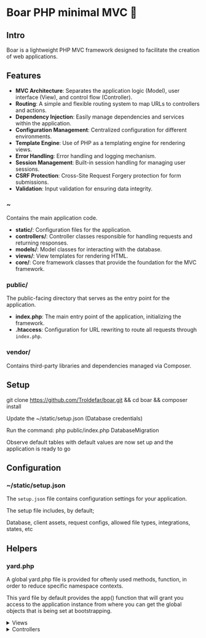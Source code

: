 # Boar PHP minimal MVC 🐗

## Intro

Boar is a lightweight PHP MVC framework designed to facilitate the creation of web applications.

## Features

- **MVC Architecture**: Separates the application logic (Model), user interface (View), and control flow (Controller).
- **Routing**: A simple and flexible routing system to map URLs to controllers and actions.
- **Dependency Injection**: Easily manage dependencies and services within the application.
- **Configuration Management**: Centralized configuration for different environments.
- **Template Engine**: Use of PHP as a templating engine for rendering views.
- **Error Handling**: Error handling and logging mechanism.
- **Session Management**: Built-in session handling for managing user sessions.
- **CSRF Protection**: Cross-Site Request Forgery protection for form submissions.
- **Validation**: Input validation for ensuring data integrity.

### ~

Contains the main application code.

- **static/**: Configuration files for the application.
- **controllers/**: Controller classes responsible for handling requests and returning responses.
- **models/**: Model classes for interacting with the database.
- **views/**: View templates for rendering HTML.
- **core/**: Core framework classes that provide the foundation for the MVC framework.

### public/

The public-facing directory that serves as the entry point for the application.

- **index.php**: The main entry point of the application, initializing the framework.
- **.htaccess**: Configuration for URL rewriting to route all requests through `index.php`.

### vendor/

Contains third-party libraries and dependencies managed via Composer.

## Setup

git clone https://github.com/Troldefar/boar.git && cd boar && composer install

Update the ~/static/setup.json (Database credentials)

Run the command: php public/index.php DatabaseMigration

Observe default tables with default values are now set up and the application is ready to go

## Configuration

### ~/static/setup.json

The `setup.json` file contains configuration settings for your application.

The setup file includes, by default;

Database, client assets, request configs, allowed file types, integrations, states, etc

## Helpers

### yard.php

A global yard.php file is provided for oftenly used methods, function, in order to reduce specific namespace contexts.

This yard file by default provides the app() function that will grant you access to the application instance from where you can get the global objects that is being set at bootstrapping.

<details>
    <summary>Views</summary>

    ### Templates

    Views are the file that your browser renders, they should be set by the controller and be located at ~/views and follow the .tpl.php extension

    You can return a view, and variable to that view in your controller

    ```
    <?php

    namespace app\controllers;

    use \app\core\src\Controller;

    class HomeController extends Controller {

        public function index() {
            $this->denyPOSTRequest();
            
            $this->setFrontendTemplateAndData(templateFile: 'languages', data: ['boar' => 'is live and running']);
        }

    }
    ```

    The data array can now be directly accesed from the frontend file

    languages.tpl.php
    ```
    <?= hs($boar); ?>
    ```

    ### Layouts

    If you need differents layouts you can specify them by doing the following:

    ```
    <?php

    namespace app\controllers;

    class AuthController extends Controller {

        public function login(): void {
            $this->setClientLayoutStructure(layout: 'auth', view: 'login');
        }
        
    }
    ```

    The layout must be located in ~/views/layouts dir
</details>

<details>
    <summary>Controllers</summary>

    Creating a controller is straightforward, either cp one of existing or create a new as below.

    ```
    <?php

    namespace app\controllers;

    use \app\core\src\Controller;

    class LanguageController extends Controller {

        public function index() {

        }

    }
    ```

    Should you make a request to a controller without specifying a method, the index method will try to run

    Controllers have access to various methods that can help you ease your development experience, some are listed below;

    denyGETRequest(), denyPOSTRequest(), isGet(), isPost()

    ### Middlewares

    Should you wish to execute logic before methods run, you can provide a middleware that extends ~/core/src/middlewares/Middleware.</details>

<details>
    <summary>Models</summary>

    Creating a model is straightforward, either cp one of existing or create a new as below

    ```
    <?php

    namespace app\models;

    use \app\core\src\database\Entity;

    final class LanguageModel extends Entity {

        public function getTableName(): string {
            return 'Languages';
        }
        
        public function getKeyField(): string {
            return 'LanguageID';
        }
        
    }
    ```

    Models extends the Entity that has access to various methods that will ease the way you interact with the database

    ### Patching entities

    Patching can become quite cumbersome, and because of that, boar comes with various methods on children of Entity that allows you to
    create, read, update and delete on Entities, without having to repeat yourself to much.

    Example of entity methods below

    ```
    $cLanguage = new LanguageModel(N);

    // Patching
    $cLanguage->patchField(['Name' => $arguments->Name]);

    $cLanguage->complete();
    $cLanguage->findOrCreate();
    $cLanguage->init($args);
    $cLanguage->edit($args);

    // Add meta data
    $cLanguage->addMetaData(['Meta test']);

    // Deleting
    $cLanguage->delete();
    $cLanguage->softDelete();
    ```

    Other examples of CRUDing things within the entire entity context can be browsed like below

    ```
    $cLanguage = new LanguageModel();

    // Searching
    $cLanguage->find('Name', 'English');
    $cLanguage->search(['Name' => 'English']);

    // Truncating
    $cLanguage->truncate();
    ```
</details>

<details>
    <summary>Controller - Method interaction</summary>

    A controller should always resolve to a model, this can happen in various ways but a default implemented way happens in ~/core/src/traits/ControllerMethodTrait.php

    There are three default method provided (edit, view and delete) which dispatches the dispatchMethodOnEntity method.

    You can create methods however you like and dispatchMethodOnEntity should be seen as a base for automatically creating the entity with the returnValidEntityIfExists method, then getting the body from the Request object and dispatching the method on the model.

    ### Allowed http methods from the model

    The allowed http methods should be manually be specified to avoid fuzzing and other jacksters. Like below.


    ```
    <?php

    namespace app\models;

    use \app\core\src\database\Entity;

    final class LanguageModel extends Entity {

        protected array $ALLOWED_HTTP_METHODS = [
            'getTranslations', 'create', 'delete'
        ];

    }
    ```

    If you forget to include your method in the ALLOWED_HTTP_METHODS array, a method not allowed response will be returned to the client.

    When you want to make a request from you client, an example would be


    POST controller/method/primarykey
    ```
    POST /language/edit/1
    ```

    You can then use

    ```
    $cEntity = $this->returnValidEntityIfExists();
    ```

    In your custom methods, in order for the application to fetch you the correct entity based on the context.
    Should you need a new object or another you would do like below

    ```
    <?php

    namespace app\controllers;

    use \app\core\src\Controller;

    class LanguageController extends Controller {

        public function someMethod() {
            // If the path primary key exists on the proper model, a Entity will be loaded for you, based on the context
            $cLanguage = $this->returnValidEntityIfExists();
            $cLanguage->requireExistence();

            $request = $this->requestBody->body;
            $response = $cLanguage->dispatchHTTPMethod($request->action, $request);

            $this->response->{$this->determineClientResponseMethod(dispatchedHTTPMethodResult: $response)}($response ?? '');
        }
    }
    ```
</details>

<details>
    <summary>Request - Response cycle</summary>

    Controllers are instansiated with a Request and Response object.

    The Request object are responsible for getting the body from the client, within the proper context, and can be accesed by any controllers like below in the body variable

    ### Request 

    The parent controller setups various things once a controller is instansiated via the factory. 
    These values can be directly fetched from child controllers via

    You can get the query parameters from any controller like below

    ```
    $search = $this->request->getQuerySearchParameters();
    ```

    ### Response

    The response object lets you answer to the client in a predictable and easy way like below with the "ok" method
    The response object has variouos methods for responding and can be extended upon as fits your needs

    ```
    <?php

    use \app\core\src\Controller;

    class LanguageController extends Controller {

        public function someMethod() {
            // Get request body
            $request = $this->requestBody;

            // Do some logic from a model or the controller

            // Respond to the client
            $this->response->ok();
        }
        
    }

    ```
</details>

### File handling

POSTing a file to /file will automatically handle the file for you and mv it to the uploads dir and insert a row into the database, based on the requested entity

window.boar.behaviour have a default input file listener (uploadFile) so that if you have input type of file with a class of globalFileUploader you can directly upload files without having to do more, however certain data attributes must be present in order to attach the file to the proper entity. (entityType, entityType, type)

<details>
    <summary>Query building</summary>

    Boar comes with a querybuilder, located at core/src/database and can be accessed directly on the models by doing like below

    ```
    // Will return a new QueryBuilder instance on the corresponding entity
    (new LanguageModel())->query()
    ```

    The code above will instansiate a new query builder based on the Language table from where you can chain 

    ```
    ->select()->where()->run(); 

    // Or debug current query by ->debugQuery(); instead of run();
    ```
</details>

<details>
    <summary>Entity relations</summary>

    A default implementation of table relations has been created and can be found at ~/core/src/traits/EntityRelationsTrait from where you can describe relations based on your entities. Default methods has been provided and can be accesses like this (hasMany)

    ```
    <?php

    namespace app\models;

    use \app\core\src\database\Entity;

    final class LanguageModel extends Entity {

        public function translations() {
            return $this->hasMany(TranslationModel::class)->run();
        }
        
    }
    ```
</details>

## Websocket

A default "no library" websocket is avaliable and can be run via

```
nohup php public/index.php WebsocketInit & 

// (Or however you like)
```

And in main.js include

```
await window.boar.websocket.init();
```

## Exceptions

Custom exceptions can be made and should reside within ~/core/src/exceptions and should contain a code(int) and a message (string)

## Gate

A default gate implementation is in place and can be used where ever you like

Gates in this context is meant to be a repetetive reducer by allowing you to specify readable methods with a clear intent, like below

ProductController.php
```
<?php

namespace app\controllers;

use \app\core\src\Controller;
use \app\core\src\gate\Gate;
use \app\models\ProductModel;

class ProductController extends Controller {

    public function edit() {
        $cProduct = $this->returnValidEntityIfExists();

        if (!Gate::isAuthenticatedUserAllowed('canViewProduct', $cProduct)) $this->response->notAllowed();
        
        if ($this->request->isGet())
            return $this->setFrontendTemplateAndData(templateFile: 'editProduct', data: ["product" => $cProduct]);
    }

}
```

Gate.php
```
<?php

namespace app\core\src\gate;

use \app\core\src\database\Entity;
use \app\core\src\miscellaneous\CoreFunctions;
use \app\core\src\traits\GateStaticMethodTrait;

class Gate {

    use GateStaticMethodTrait;

    protected static function canViewProduct(Entity $product): bool {
        $user = CoreFunctions::applicationUser();
        
        return $product->user()->key() === $user->key() || $user->isAdmin();
    }

}
```

## CLI

### Tools

Three different CLI tools are provided ouf of the box and can be found ~/core/src/CLI.php

Provided more as your application grow

## Cron jobs

### Scheduling

Boar comes with built in cron functionality.

To run the cron manager you can do as below:

```
* * * * * php ~/public/index.php CronjobScheduler
```

Once this is setup you touch a file in ~/core/src/scheduling 

(TestScheduler is already provided) and must be added to the CronJob table as an entry with CronjobEntity = 'TestScheduler'

### Console commands

Boar comes with a very minor command for creating an entity. In your terminal you can type

```
php boar create-entity test
```

The cmd above will create: A controller, a model, a migration file and a view

## Database migrations

Making changes to the database should be done via a migration.

Migrations are located under the ~/migrations dir and examples are implemented.

Example below where we have two methods, up for creating the table and down for dropping the table.

The second argument provided for up is the closure from where you can set column and determine keys on your table.

File name must match the class name.

```
<?php

use \app\core\src\database\table\Table;
use \app\core\src\database\Schema;

class add_translations_table_2018_12_16_0001 {

    public function up() {
        (new Schema())->up('Translations', function(Table $table) {
            $table->increments('TranslationID');
            $table->varchar('Translation', 50);
            $table->varchar('TranslationHumanReadable', 100);
            $table->integer('LanguageID', 2);
            $table->varchar('TranslationHash', 50);
            $table->timestamp();
            $table->primaryKey('TranslationID');
            $table->foreignKey('LanguageID', 'Languages', 'LanguageID');
        });
    }

    public function down() {
        (new Schema())->down('Translations'); 
    }

}
```

Once you are ready you can run php public/index.php DatabaseMigration and observe that your table has been created with the correct columns, types and relations.

## WAF

A minor web application firewall is the first object being constructed.
Adjust the rules and filters to your needs.

<details>
    <summary>Frontend</summary>

    ### Javascript

    Located at ~/public/resources/js/main.js you can import objects that you include in ./modules, for some modularity

    Once you include new paths to modulesToImport they will be avaliable at window.boar.YOUR_MODULE_NAME

    Please note that objects will be frozen

    ### Serviceworker

    Comes with a default serviceworker implementation, use as you wish

    ### Form submissions

    All POST form submissions must include a valid CSRF token, this should be included in the form like below

    ```
    <?= (new \app\core\src\tokens\CsrfToken())->insertHiddenToken(); ?>
    ```

    By default, window.boar.behaviour will intercept all forms and return a promise from which you can do what you want

    In the frontend you can then await this behaviour, or let it submit as normal, and do custom tasks like below

    ```

    $(document).on('click', '.something', async function(e) {
        e.preventDefault();
        const res = await window.boar.behaviour.submitForm($(e.target).closest('form'));
        // Do something with the res
    });
    ```
</details>